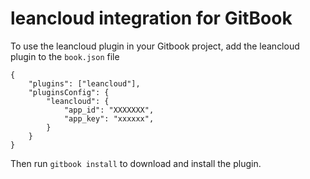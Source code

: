 # leancloud integration for GitBook

To use the leancloud plugin in your Gitbook project, add the leancloud plugin to the `book.json` file

```
{
    "plugins": ["leancloud"],
    "pluginsConfig": {
        "leancloud": {
            "app_id": "XXXXXXX",
            "app_key": "xxxxxx",
        }
    }
}
```

Then run `gitbook install` to download and install the plugin.
